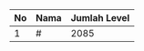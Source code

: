 | No | Nama            | Jumlah Level |
|----|-----------------|--------------|
| 1  | #    |    2085        |
